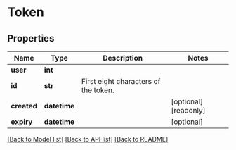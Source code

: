 # Token

## Properties
Name | Type | Description | Notes
------------ | ------------- | ------------- | -------------
**user** | **int** |  | 
**id** | **str** | First eight characters of the token. | 
**created** | **datetime** |  | [optional] [readonly] 
**expiry** | **datetime** |  | [optional] 

[[Back to Model list]](../README.md#documentation-for-models) [[Back to API list]](../README.md#documentation-for-api-endpoints) [[Back to README]](../README.md)


